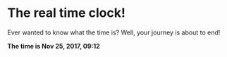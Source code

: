 # The real time clock!

Ever wanted to know what the time is? Well, your journey is about to end!

**The time is Nov 25, 2017, 09:12**